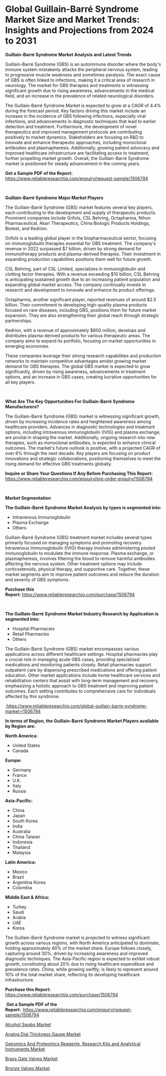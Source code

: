 <p><h1>Global Guillain-Barré Syndrome Market Size and Market Trends: Insights and Projections from 2024 to 2031</h1></p><p><strong>Guillain-Barré Syndrome Market Analysis and Latest Trends</strong></p>
<p><p>Guillain-Barré Syndrome (GBS) is an autoimmune disorder where the body's immune system mistakenly attacks the peripheral nervous system, leading to progressive muscle weakness and sometimes paralysis. The exact cause of GBS is often linked to infections, making it a critical area of research in neurology. The market for GBS therapies and treatments is witnessing significant growth due to rising awareness, advancements in the medical field, and an increase in the prevalence of related neurological disorders.</p><p>The Guillain-Barré Syndrome Market is expected to grow at a CAGR of 4.4% during the forecast period. Key factors driving this market include an increase in the incidence of GBS following infections, especially viral infections, and advancements in diagnostic techniques that lead to earlier detection and treatment. Furthermore, the development of novel therapeutics and improved management protocols are contributing positively to market dynamics. Stakeholders are focusing on R&D to innovate and enhance therapeutic approaches, including monoclonal antibodies and plasmapheresis. Additionally, growing patient advocacy and improved healthcare infrastructure are facilitating access to treatment, further propelling market growth. Overall, the Guillain-Barré Syndrome market is positioned for steady advancement in the coming years.</p></p>
<p><strong>Get a Sample PDF of the Report:&nbsp;</strong> <a href="https://www.reliableresearchiq.com/enquiry/request-sample/1506794">https://www.reliableresearchiq.com/enquiry/request-sample/1506794</a></p>
<p>&nbsp;</p>
<p><strong>Guillain-Barré Syndrome Major Market Players</strong></p>
<p><p>The Guillain-Barré Syndrome (GBS) market features several key players, each contributing to the development and supply of therapeutic products. Prominent companies include Grifols, CSL Behring, Octapharma, Nihon Pharmaceutical, Akari Therapeutics, China Biologic Products Holdings, Biotest, and Kedrion.</p><p>Grifols is a leading global player in the biopharmaceutical sector, focusing on immunoglobulin therapies essential for GBS treatment. The company's revenue in 2022 surpassed $7 billion, driven by strong demand for immunotherapy products and plasma-derived therapies. Their investment in expanding production capabilities positions them well for future growth.</p><p>CSL Behring, part of CSL Limited, specializes in immunoglobulin and clotting factor therapies. With a revenue exceeding $10 billion, CSL Behring is anticipating sustained growth due to an increasing patient population and expanding global market access. The company continually invests in research and development to innovate and enhance its product offerings.</p><p>Octapharma, another significant player, reported revenues of around $2.5 billion. Their commitment to developing high-quality plasma products focused on rare diseases, including GBS, positions them for future market expansion. They are also strengthening their global reach through strategic partnerships.</p><p>Kedrion, with a revenue of approximately $600 million, develops and distributes plasma-derived products for various therapeutic areas. The company aims to expand its portfolio, focusing on market opportunities in emerging economies.</p><p>These companies leverage their strong research capabilities and production networks to maintain competitive advantages amidst growing market demand for GBS therapies. The global GBS market is expected to grow significantly, driven by rising awareness, advancements in treatment options, and an increase in GBS cases, creating lucrative opportunities for all key players.</p></p>
<p>&nbsp;</p>
<p><strong>What Are The Key Opportunities For Guillain-Barré Syndrome Manufacturers?</strong></p>
<p><p>The Guillain-Barré Syndrome (GBS) market is witnessing significant growth, driven by increasing incidence rates and heightened awareness among healthcare providers. Advances in diagnostic technologies and treatment options, including intravenous immunoglobulin (IVIG) and plasma exchange, are pivotal in shaping the market. Additionally, ongoing research into new therapies, such as monoclonal antibodies, is expected to enhance clinical outcomes. The market's future outlook is positive, with a projected CAGR of over 6% through the next decade. Key players are focusing on product innovations and strategic collaborations, positioning themselves to meet the rising demand for effective GBS treatments globally.</p></p>
<p><strong>Inquire or Share Your Questions If Any Before Purchasing This Report:</strong> <a href="https://www.reliableresearchiq.com/enquiry/pre-order-enquiry/1506794">https://www.reliableresearchiq.com/enquiry/pre-order-enquiry/1506794</a></p>
<p>&nbsp;</p>
<p><strong>Market Segmentation</strong></p>
<p><strong>The Guillain-Barré Syndrome Market Analysis by types is segmented into:</strong></p>
<p><ul><li>Intravenous Immunoglobulin</li><li>Plasma Exchange</li><li>Others</li></ul></p>
<p><p>Guillain-Barré Syndrome (GBS) treatment market includes several types primarily focused on managing symptoms and promoting recovery. Intravenous Immunoglobulin (IVIG) therapy involves administering pooled immunoglobulin to modulate the immune response. Plasma exchange, or plasmapheresis, involves filtering the blood to remove harmful antibodies affecting the nervous system. Other treatment options may include corticosteroids, physical therapy, and supportive care. Together, these market segments aim to improve patient outcomes and reduce the duration and severity of GBS symptoms.</p></p>
<p><strong>Purchase this Report:&nbsp;</strong><a href="https://www.reliableresearchiq.com/purchase/1506794">https://www.reliableresearchiq.com/purchase/1506794</a></p>
<p>&nbsp;</p>
<p><strong>The Guillain-Barré Syndrome Market Industry Research by Application is segmented into:</strong></p>
<p><ul><li>Hospital Pharmacies</li><li>Retail Pharmacies</li><li>Others</li></ul></p>
<p><p>The Guillain-Barré Syndrome (GBS) market encompasses various applications across different healthcare settings. Hospital pharmacies play a crucial role in managing acute GBS cases, providing specialized medications and monitoring patients closely. Retail pharmacies support outpatient care by dispensing prescribed medications and offering patient education. Other market applications include home healthcare services and rehabilitation centers that assist with long-term management and recovery, emphasizing a holistic approach to GBS treatment and improving patient outcomes. Each setting contributes to comprehensive care for individuals affected by this syndrome.</p></p>
<p><a href="https://www.reliableresearchiq.com/global-guillain-barre-syndrome-market-r1506794">&nbsp;https://www.reliableresearchiq.com/global-guillain-barre-syndrome-market-r1506794</a></p>
<p><strong>In terms of Region, the Guillain-Barré Syndrome Market Players available by Region are:</strong></p>
<p>
    <p> <strong> North America: </strong>
        <ul>
            <li>United States</li>
            <li>Canada</li>
        </ul>
        </p> 
    <p> <strong> Europe: </strong>
        <ul>
            <li>Germany</li>
            <li>France</li>
            <li>U.K.</li>
            <li>Italy</li>
            <li>Russia</li>
        </ul>
        </p> 
    <p> <strong> Asia-Pacific: </strong>
        <ul>
            <li>China</li>
            <li>Japan</li>
            <li>South Korea</li>
            <li>India</li>
            <li>Australia</li>
            <li>China Taiwan</li>
            <li>Indonesia</li>
            <li>Thailand</li>
            <li>Malaysia</li>
        </ul>
        </p> 
    <p> <strong> Latin America: </strong>
        <ul>
            <li>Mexico</li>
            <li>Brazil</li>
            <li>Argentina Korea</li>
            <li>Colombia</li>
        </ul>
        </p> 
    <p> <strong> Middle East & Africa: </strong>
        <ul>
            <li>Turkey</li>
            <li>Saudi</li>
            <li>Arabia</li>
            <li>UAE</li>
            <li>Korea</li>
        </ul>
    </p>
    </p>
<p><p>The Guillain-Barré Syndrome market is projected to witness significant growth across various regions, with North America anticipated to dominate, holding approximately 40% of the market share. Europe follows closely, capturing around 30%, driven by increasing awareness and improved diagnostic techniques. The Asia-Pacific region is expected to exhibit robust growth, constituting about 20% due to rising healthcare expenditure and prevalence rates. China, while growing swiftly, is likely to represent around 10% of the total market share, reflecting its developing healthcare infrastructure.</p></p>
<p><strong>Purchase this Report: </strong><a href="https://www.reliableresearchiq.com/purchase/1506794">https://www.reliableresearchiq.com/purchase/1506794</a></p>
<p>&nbsp;<strong>Get a Sample PDF of the Report:&nbsp;&nbsp;</strong><a href="https://www.reliableresearchiq.com/enquiry/request-sample/1506794">https://www.reliableresearchiq.com/enquiry/request-sample/1506794</a></p>
<p><strong></strong></p>
<p><p><a href="https://issuu.com/reportprime-2/docs/alcohol-swabs-market-size-2030.pptx_0754828a27e2e2">Alcohol Swabs Market</a></p><p><a href="https://medium.com/@janetbennett7282/what-are-the-current-and-future-prospects-for-the-analog-dial-thickness-gauge-market-570379875b43?postPublishedType=repub">Analog Dial Thickness Gauge Market</a></p><p><a href="https://github.com/michaelhall412/Market-Research-Report-List-1/blob/main/genomics-and-proteomics-reagents-research-kits-and-analytical-instruments-market.md">Genomics And Proteomics Reagents, Research Kits and Analytical Instruments Market</a></p><p><a href="https://www.linkedin.com/pulse/unveiling-market-trends-global-brass-gate-valves-growth-regional-iw9vf?trackingId=uzwnsidyRh6zijnySTDOvg%3D%3D">Brass Gate Valves Market</a></p><p><a href="https://www.linkedin.com/pulse/bronze-valves-market-insights-products-regional-analysis-ipq5e?trackingId=UIadfQ2dRwauXdBmOXknHQ%3D%3D">Bronze Valves Market</a></p></p>